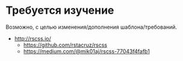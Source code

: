 # Требуется изучение

Возможно, с целью изменения/дополнения шаблона/требований.

 * http://rscss.io/ 
   * https://github.com/rstacruz/rscss
   * https://medium.com/@mik01aj/rscss-77043f4fafb1